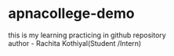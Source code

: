 # apnacollege-demo
this is my learning practicing in github repository
<br>
author -  Rachita Kothiyal(Student /Intern)


